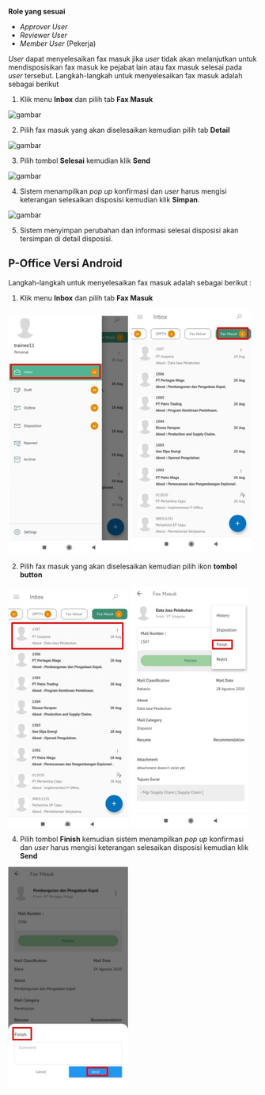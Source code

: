 **Role yang sesuai**

- *Approver User*
- *Reviewer User*
- *Member User* (Pekerja)

*User* dapat menyelesaikan fax masuk jika *user* tidak akan melanjutkan untuk mendisposisikan fax masuk ke pejabat lain atau fax masuk selesai pada *user* tersebut. Langkah-langkah untuk menyelesaikan fax masuk adalah sebagai berikut

1. Klik menu **Inbox** dan pilih tab **Fax Masuk**

![gambar](SC_FaxMasuk/FM19.png)

2. Pilih fax masuk yang akan diselesaikan kemudian pilih tab **Detail**

![gambar](SC_FaxMasuk/FM20.png)

3. Pilih tombol **Selesai** kemudian klik **Send**

![gambar](SC_FaxMasuk/FM21.png)

4. Sistem menampilkan *pop up* konfirmasi dan *user* harus mengisi keterangan selesaikan disposisi kemudian klik **Simpan**.

![gambar](SC_FaxMasuk/FM22.png)

5. Sistem menyimpan perubahan dan informasi selesai disposisi akan tersimpan di detail disposisi.


































## **P-Office Versi Android**

Langkah-langkah untuk menyelesaikan fax masuk adalah sebagai berikut :

1. Klik menu **Inbox** dan pilih tab **Fax Masuk**

![gambar](Faxmasuk/FM_Android/SelesaiFM\A01.jpg) ![gambar](Faxmasuk/FM_Android/SelesaiFM\A02.jpg)

2. Pilih fax masuk yang akan diselesaikan kemudian pilih ikon **tombol button**

![gambar](Faxmasuk/FM_Android/SelesaiFM\A03.jpg) ![gambar](Faxmasuk/FM_Android/SelesaiFM\A04.jpg)

4. Pilih tombol **Finish** kemudian sistem menampilkan _pop up_ konfirmasi dan _user_ harus mengisi keterangan selesaikan disposisi kemudian klik **Send**

![gambar](Faxmasuk/FM_Android/SelesaiFM\A05.jpg)


